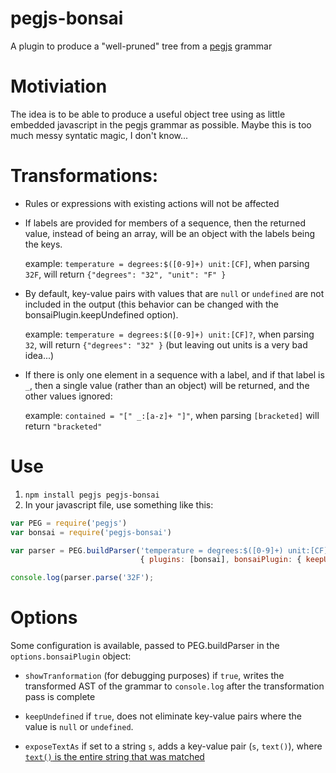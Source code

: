 # pegjs-bonsai

A plugin to produce a "well-pruned" tree from a [pegjs](http://pegjs.org) grammar

# Motiviation

The idea is to be able to produce a useful object tree using as
little embedded javascript in the pegjs grammar as possible.
Maybe this is too much messy syntatic magic, I don't know...

# Transformations:

* Rules or expressions with existing actions will not be affected

* If labels are provided for members of a sequence, then the
  returned value, instead of being an array, will be an object
  with the labels being the keys.

  example: `temperature = degrees:$([0-9]+) unit:[CF]`, when
  parsing `32F`, will return `{"degrees": "32", "unit": "F" }`

* By default, key-value pairs with values that are `null` or `undefined`
  are not included in the output (this behavior can be changed with
  the bonsaiPlugin.keepUndefined option).

  example: `temperature = degrees:$([0-9]+) unit:[CF]?`, when
  parsing `32`, will return `{"degrees": "32" }` (but leaving
  out units is a very bad idea...)

* If there is only one element in a sequence with a label, and
  if that label is `_`, then a single value (rather than an object)
  will be returned, and the other values ignored:

  example: `contained = "[" _:[a-z]+ "]"`, when parsing
  `[bracketed]` will return `"bracketed"`

# Use

1. `npm install pegjs pegjs-bonsai`
2. In your javascript file, use something like this:

```javascript
var PEG = require('pegjs')
var bonsai = require('pegjs-bonsai')

var parser = PEG.buildParser('temperature = degrees:$([0-9]+) unit:[CF]',
                             { plugins: [bonsai], bonsaiPlugin: { keepUndefined: true } });

console.log(parser.parse('32F');
```

# Options

Some configuration is available, passed to PEG.buildParser in the
`options.bonsaiPlugin` object:

* `showTranformation` (for debugging purposes) if `true`, writes the
  transformed AST of the grammar to `console.log` after the
  transformation pass is complete

* `keepUndefined` if `true`, does not eliminate key-value pairs where
   the value is `null` or `undefined`.

* `exposeTextAs` if set to a string `s`, adds a key-value pair (`s`, `text()`), where [`text()` is the entire string that was matched](https://github.com/pegjs/pegjs/tree/v0.8.0#expression--action-)
